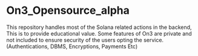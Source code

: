 # On3_Opensource_alpha
This repository handles most of the Solana related actions in the backend, This is to provide educational value. Some features of On3 are private and not included to ensure security of the users opting the service. (Authentications, DBMS, Encryptions, Payments Etc)
